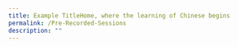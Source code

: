 ```yaml
---
title: Example TitleHome, where the learning of Chinese begins
permalink: /Pre-Recorded-Sessions
description: ""
---
```

